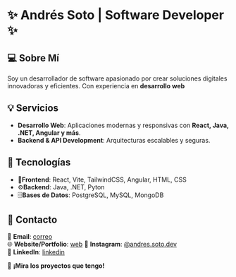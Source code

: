 # ✨ Andrés Soto | Software Developer ✨

## 💻 Sobre Mí
Soy un desarrollador de software apasionado por crear soluciones digitales innovadoras y eficientes. Con experiencia en **desarrollo web**

## 💡 Servicios
- **Desarrollo Web**: Aplicaciones modernas y responsivas con **React, Java, .NET, Angular y más**.
- **Backend & API Development**: Arquitecturas escalables y seguras.

## 🔧 Tecnologías
- 🚀**Frontend**: React, Vite, TailwindCSS, Angular, HTML, CSS
- ⚙️**Backend**: Java, .NET, Pyton
- 🗄️**Bases de Datos**: PostgreSQL, MySQL, MongoDB

## 👤 Contacto
📧 **Email**: [correo](mailto:andressotokr1@gmail.com)  
🌐 **Website/Portfolio**: [web]([http://www.tuportafolio.com](https://andressotodev.vercel.app/))  
📱 **Instagram**: [@andres.soto.dev](https://www.instagram.com/andres.soto.dev/)  
👥 **LinkedIn**: [linkedin]([https://linkedin.com/in/andressoto](https://www.linkedin.com/in/andres-soto-0429a127b/))

🔗 **¡Mira los proyectos que tengo!**
